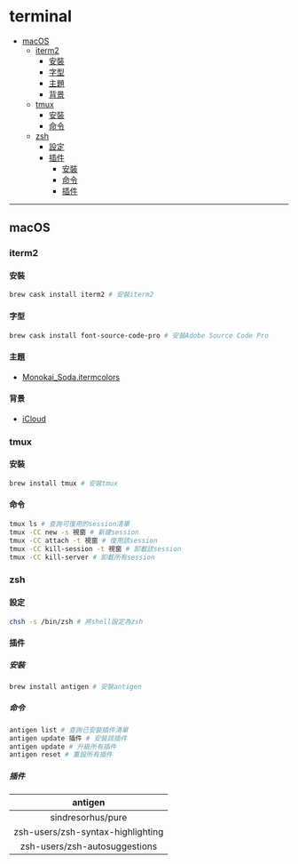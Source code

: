 # terminal

<!-- vim-markdown-toc GFM -->

* [macOS](#macos)
    - [iterm2](#iterm2)
        + [安裝](#安裝)
        + [字型](#字型)
        + [主題](#主題)
        + [背景](#背景)
    - [tmux](#tmux)
        + [安裝](#安裝-1)
        + [命令](#命令)
    - [zsh](#zsh)
        + [設定](#設定)
        + [插件](#插件)
            * [安裝](#安裝-2)
            * [命令](#命令-1)
            * [插件](#插件-1)

<!-- vim-markdown-toc -->

---

## macOS

### iterm2

#### 安裝

```zsh
brew cask install iterm2 # 安裝iterm2
```

#### 字型

```zsh
brew cask install font-source-code-pro # 安裝Adobe Source Code Pro
```

#### 主題

-   [Monokai_Soda.itermcolors](https://github.com/misakisuna705/Vimsual-Studio/blob/master/res/theme/Monokai_Soda.itermcolors)

#### 背景

-   [iCloud](https://github.com/misakisuna705/Vimsual-Studio/blob/master/res/picture/iCloud.jpg)

### tmux

#### 安裝

```zsh
brew install tmux # 安裝tmux
```

#### 命令

```zsh
tmux ls # 查詢可復用的session清單
tmux -CC new -s 視窗 # 新建session
tmux -CC attach -t 視窗 # 復用該session
tmux -CC kill-session -t 視窗 # 卸載該session
tmux -CC kill-server # 卸載所有session
```

### zsh

#### 設定

```zsh
chsh -s /bin/zsh # 將shell設定為zsh
```

#### 插件

##### 安裝

```zsh
brew install antigen # 安裝antigen
```

##### 命令

```zsh
antigen list # 查詢已安裝插件清單
antigen update 插件 # 安裝該插件
antigen update # 升級所有插件
antigen reset # 重設所有插件
```

##### 插件

|              antigen              |
| :-------------------------------: |
|         sindresorhus/pure         |
| zsh-users/zsh-syntax-highlighting |
|   zsh-users/zsh-autosuggestions   |
